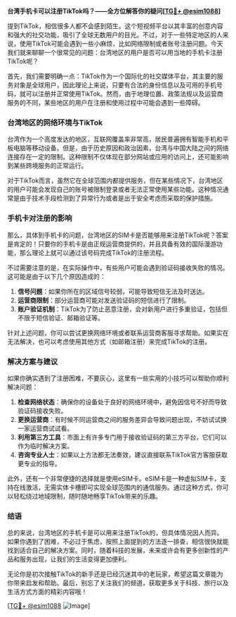 **台湾手机卡可以注册TikTok吗？——全方位解答你的疑问[[TG💪+ @esim1088](https://t.me/s/esim1088)]**

提到TikTok，相信很多人都不会感到陌生。这个短视频平台以其丰富的创意内容和强大的社交功能，吸引了全球无数用户的目光。不过，对于一些特定地区的人来说，使用TikTok可能会遇到一些小麻烦，比如网络限制或者账号注册问题。今天我们就来聊聊一个很常见的问题：台湾地区的用户是否可以用当地的手机卡注册TikTok呢？

首先，我们需要明确一点：TikTok作为一个国际化的社交媒体平台，其主要的服务对象是全球用户，因此理论上来说，只要有合法的身份信息以及可用的手机号码，就可以注册并正常使用TikTok。然而，由于地理位置、政策法规以及运营商服务的不同，某些地区的用户在注册和使用过程中可能会遇到一些障碍。

### 台湾地区的网络环境与TikTok

台湾作为一个高度发达的地区，互联网覆盖率非常高，居民普遍拥有智能手机和平板电脑等移动设备。但是，由于历史原因和政治因素，台湾与中国大陆之间的网络连接存在一定的限制。这种限制不仅体现在部分网站或应用的访问上，还可能影响到某些跨境服务的正常运行。

对于TikTok而言，虽然它在全球范围内都提供服务，但在某些情况下，台湾地区的用户可能会发现自己的账号被限制登录或者无法正常使用某些功能。这种情况通常是由于技术手段检测到了异常行为或者是出于安全考虑而采取的保护措施。

### 手机卡对注册的影响

那么，具体到手机卡的问题，台湾地区的SIM卡是否能够用来注册TikTok呢？答案是肯定的！只要你的手机卡是由正规运营商提供的，并且具备有效的国际漫游功能，那么理论上就可以通过该号码完成TikTok的注册流程。

不过需要注意的是，在实际操作中，有些用户可能会遇到验证码接收失败的情况。这可能是由于以下几个原因造成的：

1. **信号问题**：如果你所在的区域信号较弱，可能导致短信无法及时送达。
2. **运营商限制**：部分运营商可能对发送验证码的短信进行了限制。
3. **账户验证机制**：TikTok为了防止恶意注册，会对新用户进行多重验证，包括但不限于短信验证、邮箱验证等。

针对上述问题，你可以尝试更换网络环境或者联系运营商客服寻求帮助。如果实在无法解决，也可以考虑使用其他方式（如邮箱注册）来完成TikTok的注册。

### 解决方案与建议

如果你确实遇到了注册困难，不要灰心，这里有一些实用的小技巧可以帮助你顺利解决问题：

1. **检查网络状态**：确保你的设备处于良好的网络环境中，避免因信号不好而导致验证码接收失败。
2. **更换运营商**：有时候不同运营商之间的服务差异会导致问题出现，不妨试试换一家运营商试试看。
3. **利用第三方工具**：市面上有许多专门用于接收验证码的第三方平台，它们可以作为临时解决方案。
4. **咨询专业人士**：如果以上方法都无法奏效，建议直接联系TikTok官方客服获取更专业的指导。

此外，还有一个非常便捷的选择就是使用eSIM卡。eSIM卡是一种虚拟SIM卡，支持在线激活，无需实体卡槽即可实现全球范围内的通信服务。通过这种方式，你可以轻松绕过地域限制，随时随地畅享TikTok带来的乐趣。

### 结语

总的来说，台湾地区的手机卡是可以用来注册TikTok的，但具体情况因人而异。如果你遇到了困难，不必过于焦虑，按照上面提到的方法逐一排查，相信很快就能找到适合自己的解决方案。同时，随着科技的发展，未来或许会有更多创新性的产品和服务出现，让我们的生活变得更加便利。

无论你是初次接触TikTok的新手还是已经沉迷其中的老玩家，希望这篇文章能为你带来启发和帮助。最后，别忘了关注我们的频道，获取更多关于科技、旅行以及生活方式方面的精彩内容哦！

[[TG💪+ @esim1088](https://t.me/s/esim1088) ![Image](https://i.postimg.cc/4NQfJmqS/Snipaste-2025-05-13-00-14-12.png)]